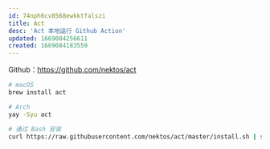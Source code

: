 ```yaml
---
id: 74nph6cv8568ewkktfalszi
title: Act
desc: 'Act 本地运行 Github Action'
updated: 1669084256611
created: 1669084183559
---
```


Github：<https://github.com/nektos/act>

```sh
# macOS
brew install act

# Arch
yay -Syu act

# 通过 Bash 安装
curl https://raw.githubusercontent.com/nektos/act/master/install.sh | sudo bash
```
